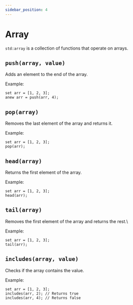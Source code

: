 ```yaml
---
sidebar_position: 4
---
```


# Array

`std:array` is a collection of functions that operate on arrays.

## `push(array, value)`

Adds an element to the end of the array.

Example:

```etrl
set arr = [1, 2, 3];
anew arr = push(arr, 4);
```

## `pop(array)`

Removes the last element of the array and returns it.

Example:
```etrl
set arr = [1, 2, 3];
pop(arr);
```

## `head(array)`

Returns the first element of the array.

Example:
```etrl
set arr = [1, 2, 3];
head(arr);
```

## `tail(array)`

Removes the first element of the array and returns the rest.\

Example:
```etrl
set arr = [1, 2, 3];
tail(arr);
```

## `includes(array, value)`

Checks if the array contains the value.

Example:
```etrl
set arr = [1, 2, 3];
includes(arr, 2); // Returns true
includes(arr, 4); // Returns false
```

